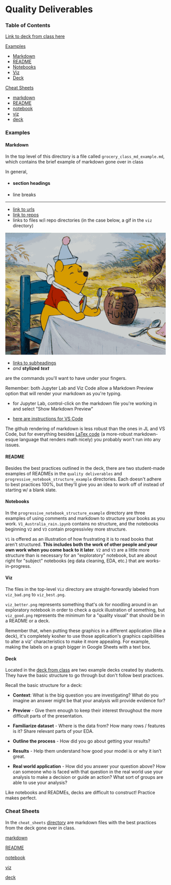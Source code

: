 # Quality Deliverables

### Table of Contents
[Link to deck from class here](https://docs.google.com/presentation/d/1AVUKfmJE_O2TwyfEPtYbV_yXPRRo8Ik02OaXyAhj9V0)

[Examples](#Examples)

- [Markdown](#Markdown)
- [README](#README)
- [Notebooks](#Notebooks)
- [Viz](#Viz)
- [Deck](#Deck)

[Cheat Sheets](#Cheat-Sheets)
- [markdown](cheat_sheets/markdown_cheat_sheet.md)
- [README](cheat_sheets/readme_cheat_sheet.md)
- [notebook](cheat_sheets/notebook_cheat_sheet.md)
- [viz](cheat_sheets/viz_cheat_sheet.md)
- [deck](cheat_sheets/deck_cheat_sheet.md)

### Examples

#### Markdown
In the top level of this directory is a file called `grocery_class_md_example.md`, which contains the brief example of markdown gone over in class

In general,  
- #### section headings
- line breaks 
---
- [link to urls](https://giphy.com/gifs/dance-brad-pitt-workout-Y7O3LHmhllEk)
- [link to repos](https://github.com/learn-co-students/dsc-chi-quality-deliverables/tree/master/viz)
- links to files w/i repo directories (in the case below, a gif in the `viz` directory)

![link to viz](viz/markdown_link_example.gif)
- [links to subheadings](#README)
- *and* **stylized** ***text***

are the commands you'll want to have under your fingers.

Remember: both Jupyter Lab and Viz Code allow a Markdown Preview option that will render your markdown as you're typing. 

- for Jupyter Lab, control-click on the markdown file you're working in and select "Show Markdown Preview"

- [here are instructions for VS Code](https://code.visualstudio.com/docs/languages/markdown)


The github rendering of markdown is less robust than the ones in JL and VS Code, but for everything besides [LaTex code](https://gist.github.com/LKS90/252ac41bd4a173be35b0) (a more-robust markdown-esque language that renders math nicely) you probably won't run into any issues.

#### README
Besides the best practices outlined in the deck, there are two student-made examples of READMEs in the `quality deliverables` and `progressive_notebook_structure_example` directories.  Each doesn't adhere to best practices 100%, but they'll give you an idea to work off of instead of starting w/ a blank slate.

#### Notebooks
In the `progressive_notebook_structure_example` directory are three examples of using comments and markdown to structure your books as you work. `V1_Australia_rain.ipynb` contains no structure, and the notebooks beginning `V2` and `V3` contain progressivley more structure. 

`V1` is offered as an illustration of how frustrating it is to read books that aren't structured.  **This includes both the work of other people and your own work when you come back to it later**.  `V2` and `V3` are a little more structure than is necessary for an "exploratory" notebook, but are about right for "subject" notebooks (eg data cleaning, EDA, etc.) that are works-in-progress.

#### Viz
The files in the top-level `Viz` directory are straight-forwardly labeled from `viz_bad.png` to `viz_best.png`.  

`viz_better.png` represents something that's ok for noodling around in an exploratory notebook in order to check a quick illustration of something, but `viz_good.png` represents the minimum for a "quality visual" that should be in a README or a deck.

Remember that, when putting these graphics in a different application (like a deck), it's completely kosher to use those application's graphics capibilities to alter a viz' characteristics to make it more appealing.  For example, making the labels on a graph bigger in Google Sheets with a text box.

#### Deck

Located in the [deck from class](https://docs.google.com/presentation/d/1MmJv-p2maB020MexdfuxM7JLsxSQamKjA1G_P_B-QqY/edit?usp=sharing) are two example decks created by students.  They have the basic structure to go through but don't follow best practices.

Recall the basic structure for a deck:

- **Context**: What is the big question you are investigating? What do you imagine an answer might be that your analysis will provide evidence for?

- **Preview** - Give them enough to keep their interest throughout the more difficult parts of the presentation.

- **Familiarize dataset** - Where is the data from?  How many rows / features is it?  Share relevant parts of your EDA.

- **Outline the process** - How did you go about getting your results?

- **Results** - Help them understand how good your model is or why it isn’t great.

- **Real world application** - How did you answer your question above?  How can someone who is faced with that question in the real world use your analysis to make a decision or guide an action?  What sort of groups are able to use your analysis? 

Like notebooks and READMEs, decks are difficult to construct!  Practice makes perfect.


### Cheat Sheets

In the `cheat_sheets` [directory](https://github.com/learn-co-students/quality-deliverables-chi-seattle-051120/tree/master/cheat_sheets) are markdown files with the best practices from the deck gone over in  class.

[markdown](cheat_sheets/markdown_cheat_sheet.md)

[README](cheat_sheets/readme_cheat_sheet.md)

[notebook](cheat_sheets/notebook_cheat_sheet.md)

[viz](cheat_sheets/viz_cheat_sheet.md)

[deck](cheat_sheets/deck_cheat_sheet.md)